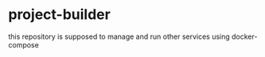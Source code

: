 # project-builder
this repository is supposed to manage and run other services using docker-compose
